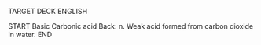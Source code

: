 TARGET DECK
ENGLISH

START
Basic
Carbonic acid
Back: n. Weak acid formed from carbon dioxide in water.
END
